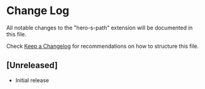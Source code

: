 # Change Log

All notable changes to the "hero-s-path" extension will be documented in this file.

Check [Keep a Changelog](http://keepachangelog.com/) for recommendations on how to structure this file.

## [Unreleased]

- Initial release